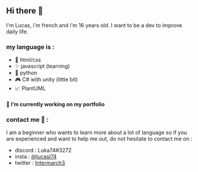 ## Hi there 👋

I'm Lucas, i'm french and i'm 16 years old.
I want to be a dev to improve daily life.

### my language is :
- 🔗 html/css 
- ✨ javascript (learning)
- 🐍 python
- 🎮 C# with unity (little bit)
- 📈 PlantUML

#### 🚧 I’m currently working on my portfolio

### contact me 📧 :
I am a beginner who wants to learn more about a lot of language so if you are experienced and want to help me out,
do not hesitate to contact me on : 
* discord : Luka74#3272
* insta : [@lucasl74](https://www.instagram.com/lucasl74/)
* twitter : [Intermarch3](https://www.twitter.com/intermarch3/)
